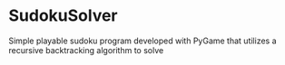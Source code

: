 # SudokuSolver
Simple playable sudoku program developed with PyGame that utilizes a recursive backtracking algorithm to solve
